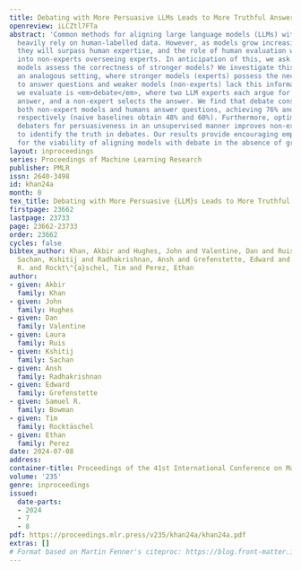 ```yaml
---
title: Debating with More Persuasive LLMs Leads to More Truthful Answers
openreview: iLCZtl7FTa
abstract: 'Common methods for aligning large language models (LLMs) with desired behaviour
  heavily rely on human-labelled data. However, as models grow increasingly sophisticated,
  they will surpass human expertise, and the role of human evaluation will evolve
  into non-experts overseeing experts. In anticipation of this, we ask: can weaker
  models assess the correctness of stronger models? We investigate this question in
  an analogous setting, where stronger models (experts) possess the necessary information
  to answer questions and weaker models (non-experts) lack this information. The method
  we evaluate is <em>debate</em>, where two LLM experts each argue for a different
  answer, and a non-expert selects the answer. We find that debate consistently helps
  both non-expert models and humans answer questions, achieving 76% and 88% accuracy
  respectively (naive baselines obtain 48% and 60%). Furthermore, optimising expert
  debaters for persuasiveness in an unsupervised manner improves non-expert ability
  to identify the truth in debates. Our results provide encouraging empirical evidence
  for the viability of aligning models with debate in the absence of ground truth.'
layout: inproceedings
series: Proceedings of Machine Learning Research
publisher: PMLR
issn: 2640-3498
id: khan24a
month: 0
tex_title: Debating with More Persuasive {LLM}s Leads to More Truthful Answers
firstpage: 23662
lastpage: 23733
page: 23662-23733
order: 23662
cycles: false
bibtex_author: Khan, Akbir and Hughes, John and Valentine, Dan and Ruis, Laura and
  Sachan, Kshitij and Radhakrishnan, Ansh and Grefenstette, Edward and Bowman, Samuel
  R. and Rockt\"{a}schel, Tim and Perez, Ethan
author:
- given: Akbir
  family: Khan
- given: John
  family: Hughes
- given: Dan
  family: Valentine
- given: Laura
  family: Ruis
- given: Kshitij
  family: Sachan
- given: Ansh
  family: Radhakrishnan
- given: Edward
  family: Grefenstette
- given: Samuel R.
  family: Bowman
- given: Tim
  family: Rocktäschel
- given: Ethan
  family: Perez
date: 2024-07-08
address:
container-title: Proceedings of the 41st International Conference on Machine Learning
volume: '235'
genre: inproceedings
issued:
  date-parts:
  - 2024
  - 7
  - 8
pdf: https://proceedings.mlr.press/v235/khan24a/khan24a.pdf
extras: []
# Format based on Martin Fenner's citeproc: https://blog.front-matter.io/posts/citeproc-yaml-for-bibliographies/
---
```

